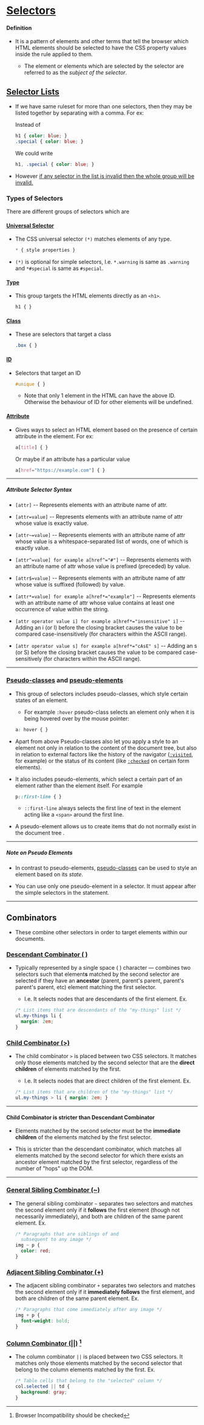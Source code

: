# [Selectors](https://developer.mozilla.org/en-US/docs/Learn/CSS/Building_blocks/Selectors)

#### **Definition**

* It is a pattern of elements and other terms that tell the browser which HTML elements should be selected to have the CSS property values inside the rule applied to them. 

  * The element or elements which are selected by the selector are referred to as the *subject of the selector*. 



## [Selector Lists](https://developer.mozilla.org/en-US/docs/Web/CSS/Selector_list)

* If we have same ruleset for more than one selectors, then they may be listed together by separating with a comma. For ex: 

  Instead of 

  ```css
  h1 { color: blue; } 
  .special { color: blue; } 
  ```

  We could write 

  ```css
  h1, .special { color: blue; } 
  ```

* However <u>if any selector in the list is invalid then the whole group will be invalid.</u>



### Types of Selectors

There are different groups of selectors which are



#### [Universal Selector](https://developer.mozilla.org/en-US/docs/Web/CSS/Universal_selectors)

* The CSS universal selector `(*)` matches elements of any type. 

  ```css
  * { style properties } 
  ```

* `(*)` is optional for simple selectors, I.e. `*.warning` is same as `.warning` and `*#special` is same as `#special`. 



#### [Type](https://developer.mozilla.org/en-US/docs/Web/CSS/Type_selectors) 

* This group targets the HTML elements directly as an `<h1>`. 

  ```css
  h1 { }
  ```



#### [Class](https://developer.mozilla.org/en-US/docs/Web/CSS/Class_selectors)

* These are selectors that target a class 

  ```css
  .box { }
  ```



#### [ID](https://developer.mozilla.org/en-US/docs/Web/CSS/ID_selectors)

* Selectors that target an ID 

  ```css
  #unique { }
  ```

  * Note that only 1 element in the HTML can have the above ID. Otherwise the behaviour of ID for other elements will be undefined.



#### [Attribute](https://developer.mozilla.org/en-US/docs/Web/CSS/Attribute_selectors)

* Gives ways to select an HTML element based on the presence of certain attribute in the element. For ex: 

  ```css
  a[title] { } 
  ```

  Or maybe if an attribute has a particular value 

  ```css
  a[href="https://example.com"] { } 
  ```



---

##### Attribute Selector Syntax

* `[attr]` -- Represents elements with an attribute name of attr. 

* `[attr=value]` -- Represents elements with an attribute name of attr whose value is exactly value. 

* `[attr~=value]` -- Represents elements with an attribute name of attr whose value is a whitespace-separated list of words, one of which is exactly value. 

* `[attr^=value] for example a[href^="#"]` -- Represents elements with an attribute name of attr whose value is prefixed (preceded) by value. 

* `[attr$=value]` -- Represents elements with an attribute name of attr whose value is suffixed (followed) by value. 

* `[attr*=value] for example a[href*="example"]` -- Represents elements with an attribute name of attr whose value contains at least one occurrence of value within the string. 

* `[attr operator value i] for example a[href*="insensitive" i]`  -- Adding an i (or I) before the closing bracket causes the value to be compared case-insensitively (for characters within the ASCII range). 

* `[attr operator value s] for example a[href*="cAsE" s]` -- Adding an s (or S) before the closing bracket causes the value to be compared case-sensitively (for characters within the ASCII range). 

---



### [**Pseudo-classes**](https://developer.mozilla.org/en-US/docs/Web/CSS/Pseudo-classes) **and** [**pseudo-elements**](https://developer.mozilla.org/en-US/docs/Web/CSS/Pseudo-elements)

* This group of selectors includes pseudo-classes, which style certain states of an element. 

  * For example `:hover` pseudo-class selects an element only when it is being hovered over by the mouse pointer: 

  ```css
  a: hover { } 
  ```

* Apart from above Pseudo-classes also let you apply a style to an element not only in relation to the content of the document tree, but also in relation to external factors like the history of the navigator ([`:visited`](https://developer.mozilla.org/en-US/docs/Web/CSS/:visited), for example) or the status of its content (like [`:checked`](https://developer.mozilla.org/en-US/docs/Web/CSS/:checked) on certain form elements). 

* It also includes pseudo-elements, which select a certain part of an element rather than the element itself. For example 

  ```css
  p::first-line { }
  ```

  * `::first-line` always selects the first line of text in the element acting like a `<span>` around the first line. 

* A pseudo-element allows us to create items that do not normally exist in the document tree .



---

##### Note on Pseudo Elements

- In contrast to pseudo-elements, [pseudo-classes](https://developer.mozilla.org/en-US/docs/Web/CSS/pseudo-classes) can be used to style an element based on its *state*. 

- You can use only one pseudo-element in a selector. It must appear after the simple selectors in the statement. 

---



## Combinators

* These combine other selectors in order to target elements within our documents. 



### [Descendant Combinator ( )](https://developer.mozilla.org/en-US/docs/Web/CSS/Descendant_combinator)

* Typically represented by a single space ( ) character — combines two selectors such that element**s** matched by the second selector are selected if they have an **ancestor** (parent, parent's parent, parent's parent's parent, etc) element matching the first selector. 

  * I.e. It selects nodes that are descendants of the first element. Ex. 

  ```css
  /* List items that are descendants of the "my-things" list */ 
  ul.my-things li { 
    margin: 2em; 
  } 
  ```



### [Child Combinator (>)](https://developer.mozilla.org/en-US/docs/Web/CSS/Child_combinator)

* The child combinator `>` is placed between two CSS selectors. It matches only those elements matched by the second selector that are the **direct children** of elements matched by the first. 

  * I.e. It selects nodes that are direct children of the first element. Ex. 

  ```css
  /* List items that are children of the "my-things" list */ 
  ul.my-things > li { margin: 2em; }
  ```



---

#### Child Combinator is stricter than Descendant Combinator

* Elements matched by the second selector must be the **immediate children** of the elements matched by the first selector. 

* This is stricter than the descendant combinator, which matches all elements matched by the second selector for which there exists an ancestor element matched by the first selector, regardless of the number of "hops" up the DOM. 

---



### [General Sibling Combinator (~)](https://developer.mozilla.org/en-US/docs/Web/CSS/General_sibling_combinator)

* The general sibling combinator `~` separates two selectors and matches the second element only if it **follows** the first element (though not necessarily immediately), and both are children of the same parent element. Ex. 

  ```css
  /* Paragraphs that are siblings of and 
    subsequent to any image */ 
  img ~ p { 
    color: red; 
  } 
  ```



### [Adjacent Sibling Combinator (+)](https://developer.mozilla.org/en-US/docs/Web/CSS/Adjacent_sibling_combinator)

* The adjacent sibling combinator `+` separates two selectors and matches the second element only if it **immediately follows** the first element, and both are children of the same parent element. Ex. 

  ```css
  /* Paragraphs that come immediately after any image */ 
  img + p { 
    font-weight: bold; 
  } 
  ```



### [Column Combinator (||)](https://developer.mozilla.org/en-US/docs/Web/CSS/Column_combinator) [^1]

* The column combinator `||` is placed between two CSS selectors. It matches only those elements matched by the second selector that belong to the column elements matched by the first. Ex. 

  ```css
  /* Table cells that belong to the "selected" column */ 
  col.selected || td { 
    background: gray; 
  }
  ```



[^1]: Browser Incompatibility should be checked
